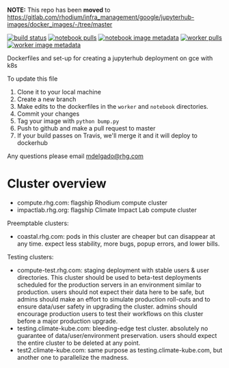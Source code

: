 **NOTE:** This repo has been **moved** to https://gitlab.com/rhodium/infra_management/google/jupyterhub-images/docker_images/-/tree/master

[![build status](https://travis-ci.org/RhodiumGroup/docker_images.svg?branch=master)](https://travis-ci.org/RhodiumGroup/docker_images) [![notebook pulls](https://img.shields.io/docker/pulls/rhodium/notebook.svg?label=notebook%20pulls)](https://hub.docker.com/r/rhodium/notebook/) [![notebook image metadata](https://images.microbadger.com/badges/image/rhodium/notebook.svg)](https://microbadger.com/images/rhodium/notebook "notebook image metadata") [![worker pulls](https://img.shields.io/docker/pulls/rhodium/worker.svg?label=worker%20pulls)](https://hub.docker.com/r/rhodium/worker/) [![worker image metadata](https://images.microbadger.com/badges/image/rhodium/worker.svg)](https://microbadger.com/images/rhodium/worker "worker image metadata")

Dockerfiles and set-up for creating a jupyterhub deployment on gce with k8s


To update this file

1. Clone it to your local machine
2. Create a new branch
3. Make edits to the dockerfiles in the `worker` and `notebook` directories.  
4. Commit your changes
5. Tag your image with `python bump.py`
6. Push to github and make a pull request to master
7. If your build passes on Travis, we'll merge it and it will deploy to dockerhub

Any questions please email mdelgado@rhg.com

# Cluster overview

* compute.rhg.com: flagship Rhodium compute cluster
* impactlab.rhg.org: flagship Climate Impact Lab compute cluster

Preemptable clusters:

* coastal.rhg.com: pods in this cluster are cheaper but can disappear at any time. expect less stability, more bugs, popup errors, and lower bills.

Testing clusters:

* compute-test.rhg.com: staging deployment with stable users & user directories. This cluster should be used to beta-test deployments scheduled for the production servers in an environment similar to production. users should not expect their data here to be safe, but admins should make an effort to simulate production roll-outs and to ensure data/user safety in upgrading the cluster. admins should encourage production users to test their workflows on this cluster before a major production upgrade.
* testing.climate-kube.com: bleeding-edge test cluster. absolutely no guarantee of data/user/environment preservation. users should expect the entire cluster to be deleted at any point.
* test2.climate-kube.com: same purpose as testing.climate-kube.com, but another one to parallelize the madness.
